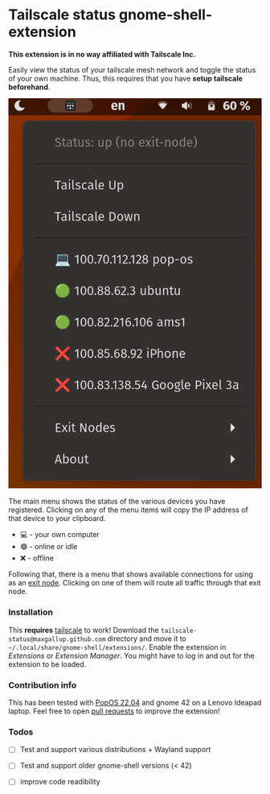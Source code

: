 # Tailscale status gnome-shell-extension
**This extension is in no way affiliated with Tailscale Inc.**

Easily view the status of your tailscale mesh network and toggle the status of your own machine.
Thus, this requires that you have **setup tailscale beforehand**. 

![menu image](pics/menu.png)

The main menu shows the status of the various devices you have registered. Clicking on any of the
menu items will copy the IP address of that device to your clipboard.
* 💻 - your own computer
* 🟢 - online or idle
* ❌ - offline

Following that, there is a menu that shows available connections for using as an [exit node](https://tailscale.com/kb/1103/exit-nodes/).
Clicking on one of them will route all traffic through that exit node.


### Installation
This **requires** [tailscale](https://tailscale.com) to work!
Download the `tailscale-status@maxgallup.github.com` directory and move it to `~/.local/share/gnome-shell/extensions/`.
Enable the extension in *Extensions* or *Extension Manager*.
You might have to log in and out for the extension to be loaded.

### Contribution info
This has been tested with [PopOS 22.04](https://pop.system76.com/) and gnome 42 on a Lenovo Ideapad laptop. Feel free to open [pull requests](https://github.com/maxgallup/tailscale-status/pulls) to improve the extension!

### Todos

- [ ] Test and support various distributions + Wayland support
- [ ] Test and support older gnome-shell versions (< 42)
- [ ] improve code readibility



